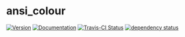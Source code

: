 # ansi\_colour

[![Version](https://img.shields.io/crates/v/ansi_colour.svg)](https://crates.io/crates/ansi_colour)
[![Documentation](https://docs.rs/ansi_colour/badge.svg)](https://docs.rs/ansi_colour)
[![Travis-CI Status](https://travis-ci.org/stevebob/ansi-colour.svg?branch=master)](https://travis-ci.org/stevebob/ansi-colour)
[![dependency status](https://deps.rs/repo/github/stevebob/ansi-colour/status.svg)](https://deps.rs/repo/github/stevebob/ansi-colour)
